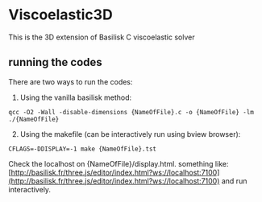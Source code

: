 # Viscoelastic3D
This is the 3D extension of Basilisk C viscoelastic solver


## running the codes

There are two ways to run the codes:

1. Using the vanilla basilisk method:

```shell
qcc -O2 -Wall -disable-dimensions {NameOfFile}.c -o {NameOfFile} -lm 
./{NameOfFile}
```

2. Using the makefile (can be interactively run using bview browser):

```shell
CFLAGS=-DDISPLAY=-1 make {NameOfFile}.tst
```

Check the localhost on {NameOfFile}/display.html. something like: [http://basilisk.fr/three.js/editor/index.html?ws://localhost:7100](http://basilisk.fr/three.js/editor/index.html?ws://localhost:7100) and run interactively.
